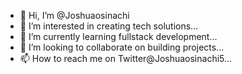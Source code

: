 - 👋 Hi, I’m @Joshuaosinachi
- 👀 I’m interested in creating tech solutions...
- 🌱 I’m currently learning fullstack development...
- 💞️ I’m looking to collaborate on building projects...
- 📫 How to reach me on Twitter@Joshuaosinachi5...

<!---
Joshuaosinachi/Joshuaosinachi is a ✨ special ✨ repository because its `README.md` (this file) appears on your GitHub profile.
You can click the Preview link to take a look at your changes.
--->
